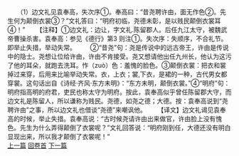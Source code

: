 　　（1）边文礼见袁奉高，失次序①。奉高曰：“昔尧聘许由，面无作色②。先生何为颠倒衣裳③？”文礼答曰：“明府初临，尧德未彰，是以贱民颠倒衣裳耳④！”
　　【注释】①边文礼：边让，字文礼.陈留郡人。后任九江太守，被魏武帝曹操杀害。袁奉高：参见《德行》第3 则注①。失次序：失顺序，不合礼节。即举止失措，举动失常。
　　②“昔尧”句：尧是传说中的远古帝王，许由是传说中的隐士。尧想让位给许由，许由不肯接受。尧又想请他出任九州长，他认为这污了他的耳朵，就跑去洗耳。怍（zuò）色：羞愧的脸色。③颠倒衣裳：把衣和裳掉过来穿，后用来比喻举动失常。衣，上衣；裳,下衣，是裙的一种，古代男女都穿裳。这句话出自《诗经·齐风·东方未明》：“东方未明，颠倒衣裳。”④“明府”句：明府指高明的府君，吏民也称太守为明府。按此，袁奉高似乎曾任陈留郡大守，而边文礼是陈留人，所以谦称为贱民。尧德，如尧之德；大德。按：袁奉高说到“尧聘许由”之事，所以边文礼也借谈“尧德”来嘲讽他。
　　【译文】边文礼谒见袁奉高的时候，举止失措。袁奉高说：“古时候尧请许由出来做官，许由脸上没有愧色。先生为什么弄得颠倒了衣裳呢？”文礼回答说：“明府刚到任，大德还没有明白显现出来，所以我才颠倒了衣裳呢！”
<br>[上一篇](02_000) [回卷首](02_000) [下一篇](02_002)
